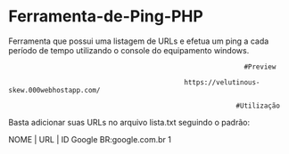 #                                                       Ferramenta-de-Ping-PHP

Ferramenta que possui uma listagem de URLs e efetua um ping a cada período de tempo utilizando o console do equipamento windows.

                                                               #Preview
                        
                                                https://velutinous-skew.000webhostapp.com/

                                                             #Utilização

Basta adicionar suas URLs no arquivo lista.txt seguindo o padrão:

NOME     | URL         | ID
Google BR:google.com.br 1

